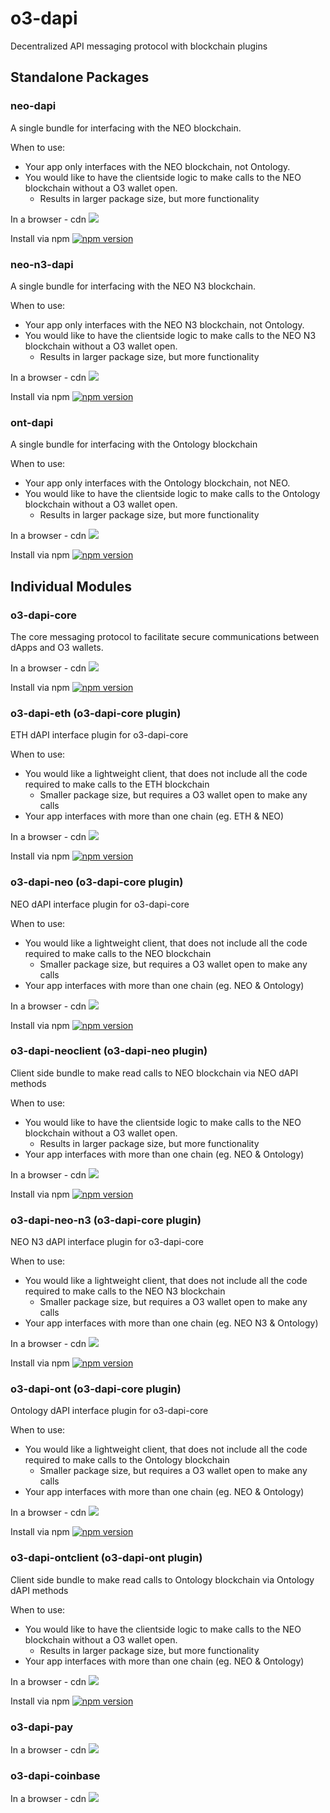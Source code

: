 # o3-dapi
Decentralized API messaging protocol with blockchain plugins

## Standalone Packages

<!-- ### eth-dapi

A single bundle for interfacing with the ETH blockchain.

When to use:
- Your app only interfaces with the ETH blockchain, not Ontology.
- You would like to have the clientside logic to make calls to the NEO blockchain without a O3 wallet open.
  - Results in larger package size, but more functionality

In a browser - cdn [![](https://data.jsdelivr.com/v1/package/npm/o3-dapi-eth/badge)](https://www.jsdelivr.com/package/npm/o3-dapi-eth)

Install via npm [![npm version](https://badge.fury.io/js/o3-dapi-eth.svg)](https://badge.fury.io/js/o3-dapi-eth) -->


### neo-dapi

A single bundle for interfacing with the NEO blockchain.

When to use:
- Your app only interfaces with the NEO blockchain, not Ontology.
- You would like to have the clientside logic to make calls to the NEO blockchain without a O3 wallet open.
  - Results in larger package size, but more functionality

In a browser - cdn [![](https://data.jsdelivr.com/v1/package/npm/neo-dapi/badge)](https://www.jsdelivr.com/package/npm/neo-dapi)

Install via npm [![npm version](https://badge.fury.io/js/neo-dapi.svg)](https://badge.fury.io/js/neo-dapi)

### neo-n3-dapi

A single bundle for interfacing with the NEO N3 blockchain.

When to use:
- Your app only interfaces with the NEO N3 blockchain, not Ontology.
- You would like to have the clientside logic to make calls to the NEO N3 blockchain without a O3 wallet open.
  - Results in larger package size, but more functionality

In a browser - cdn [![](https://data.jsdelivr.com/v1/package/npm/neo-n3-dapi/badge)](https://www.jsdelivr.com/package/npm/neo-n3-dapi)

Install via npm [![npm version](https://badge.fury.io/js/neo-n3-dapi.svg)](https://badge.fury.io/js/neo-n3-dapi)


### ont-dapi

A single bundle for interfacing with the Ontology blockchain

When to use:
- Your app only interfaces with the Ontology blockchain, not NEO.
- You would like to have the clientside logic to make calls to the Ontology blockchain without a O3 wallet open.
  - Results in larger package size, but more functionality

In a browser - cdn [![](https://data.jsdelivr.com/v1/package/npm/ont-dapi/badge)](https://www.jsdelivr.com/package/npm/ont-dapi)

Install via npm [![npm version](https://badge.fury.io/js/ont-dapi.svg)](https://badge.fury.io/js/ont-dapi)


## Individual Modules

### o3-dapi-core

The core messaging protocol to facilitate secure communications between dApps and O3 wallets.

In a browser - cdn [![](https://data.jsdelivr.com/v1/package/npm/o3-dapi-core/badge)](https://www.jsdelivr.com/package/npm/o3-dapi-core)

Install via npm [![npm version](https://badge.fury.io/js/o3-dapi-core.svg)](https://badge.fury.io/js/o3-dapi-core)

### o3-dapi-eth (o3-dapi-core plugin)

ETH dAPI interface plugin for o3-dapi-core

When to use:
- You would like a lightweight client, that does not include all the code required to make calls to the ETH blockchain
  - Smaller package size, but requires a O3 wallet open to make any calls
- Your app interfaces with more than one chain (eg. ETH & NEO)

In a browser - cdn [![](https://data.jsdelivr.com/v1/package/npm/o3-dapi-eth/badge)](https://www.jsdelivr.com/package/npm/o3-dapi-eth)

Install via npm [![npm version](https://badge.fury.io/js/o3-dapi-eth.svg)](https://badge.fury.io/js/o3-dapi-eth)

### o3-dapi-neo (o3-dapi-core plugin)

NEO dAPI interface plugin for o3-dapi-core

When to use:
- You would like a lightweight client, that does not include all the code required to make calls to the NEO blockchain
  - Smaller package size, but requires a O3 wallet open to make any calls
- Your app interfaces with more than one chain (eg. NEO & Ontology)

In a browser - cdn [![](https://data.jsdelivr.com/v1/package/npm/o3-dapi-neo/badge)](https://www.jsdelivr.com/package/npm/o3-dapi-neo)

Install via npm [![npm version](https://badge.fury.io/js/o3-dapi-neo.svg)](https://badge.fury.io/js/o3-dapi-neo)


### o3-dapi-neoclient (o3-dapi-neo plugin)

Client side bundle to make read calls to NEO blockchain via NEO dAPI methods

When to use:
- You would like to have the clientside logic to make calls to the NEO blockchain without a O3 wallet open.
  - Results in larger package size, but more functionality
- Your app interfaces with more than one chain (eg. NEO & Ontology)

In a browser - cdn [![](https://data.jsdelivr.com/v1/package/npm/o3-dapi-neoclient/badge)](https://www.jsdelivr.com/package/npm/o3-dapi-neoclient)

Install via npm [![npm version](https://badge.fury.io/js/o3-dapi-neoclient.svg)](https://badge.fury.io/js/o3-dapi-neoclient)

### o3-dapi-neo-n3 (o3-dapi-core plugin)

NEO N3 dAPI interface plugin for o3-dapi-core

When to use:
- You would like a lightweight client, that does not include all the code required to make calls to the NEO N3 blockchain
  - Smaller package size, but requires a O3 wallet open to make any calls
- Your app interfaces with more than one chain (eg. NEO N3 & Ontology)

In a browser - cdn [![](https://data.jsdelivr.com/v1/package/npm/o3-dapi-neo-n3/badge)](https://www.jsdelivr.com/package/npm/o3-dapi-neo-n3)

Install via npm [![npm version](https://badge.fury.io/js/o3-dapi-neo.svg)](https://badge.fury.io/js/o3-dapi-neo-n3)

### o3-dapi-ont (o3-dapi-core plugin)

Ontology dAPI interface plugin for o3-dapi-core

When to use:
- You would like a lightweight client, that does not include all the code required to make calls to the Ontology blockchain
  - Smaller package size, but requires a O3 wallet open to make any calls
- Your app interfaces with more than one chain (eg. NEO & Ontology)

In a browser - cdn [![](https://data.jsdelivr.com/v1/package/npm/o3-dapi-ont/badge)](https://www.jsdelivr.com/package/npm/o3-dapi-ont)

Install via npm [![npm version](https://badge.fury.io/js/o3-dapi-ont.svg)](https://badge.fury.io/js/o3-dapi-ont)


### o3-dapi-ontclient (o3-dapi-ont plugin)

Client side bundle to make read calls to Ontology blockchain via Ontology dAPI methods

When to use:
- You would like to have the clientside logic to make calls to the NEO blockchain without a O3 wallet open.
  - Results in larger package size, but more functionality
- Your app interfaces with more than one chain (eg. NEO & Ontology)

In a browser - cdn [![](https://data.jsdelivr.com/v1/package/npm/o3-dapi-ontclient/badge)](https://www.jsdelivr.com/package/npm/o3-dapi-ontclient)

Install via npm [![npm version](https://badge.fury.io/js/o3-dapi-ontclient.svg)](https://badge.fury.io/js/o3-dapi-ontclient)

### o3-dapi-pay

In a browser - cdn [![](https://data.jsdelivr.com/v1/package/npm/o3-dapi-pay/badge)](https://www.jsdelivr.com/package/npm/o3-dapi-pay)

### o3-dapi-coinbase

In a browser - cdn [![](https://data.jsdelivr.com/v1/package/npm/o3-dapi-coinbase/badge)](https://www.jsdelivr.com/package/npm/o3-dapi-coinbase)
